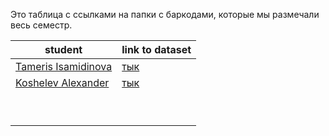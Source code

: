 Это таблица с ссылками на папки с баркодами, которые мы размечали весь семестр.

| student                                              | link to dataset                                                              |
|------------------------------------------------------|------------------------------------------------------------------------------|
| [ Tameris Isamidinova ](https://github.com/ismdnvat) | [тык](https://github.com/ismdnvat/mipt2024f_isamidinova_t_a/tree/main/data)  |
| [ Koshelev Alexander  ](https://github.com/cd7567)   | [тык](https://github.com/CD7567/mipt2024f-4-koshelev-a/tree/master/barcodes) |
|                                                      |                                                                              |
|                                                      |                                                                              |
|                                                      |                                                                              |
|                                                      |                                                                              |
|                                                      |                                                                              |
|                                                      |                                                                              |
|                                                      |                                                                              |
|                                                      |                                                                              |
|                                                      |                                                                              |